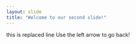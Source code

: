 ```yaml
---
layout: slide
title: "Welcome to our second slide!"
---
```

this is replaced line 
Use the left arrow to go back!
